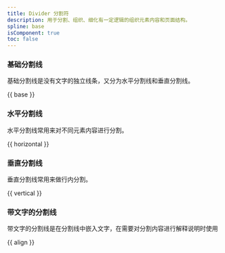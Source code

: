 ```yaml
---
title: Divider 分割符
description: 用于分割、组织、细化有一定逻辑的组织元素内容和页面结构。
spline: base
isComponent: true
toc: false
---
```


### 基础分割线

基础分割线是没有文字的独立线条，又分为水平分割线和垂直分割线。

{{ base }}

### 水平分割线

水平分割线常用来对不同元素内容进行分割。

{{ horizontal }}

### 垂直分割线

垂直分割线常用来做行内分割。

{{ vertical }}

### 带文字的分割线

带文字的分割线是在分割线中嵌入文字，在需要对分割内容进行解释说明时使用

{{ align }}
